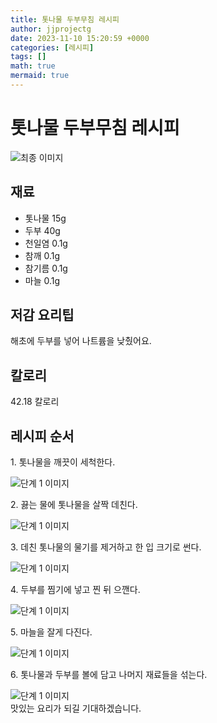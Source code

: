 ```yaml
---
title: 톳나물 두부무침 레시피
author: jjprojectg
date: 2023-11-10 15:20:59 +0000
categories: [레시피]
tags: []
math: true
mermaid: true
---
```

<meta name="og:type" content="website"/>
<meta charset="UTF-8"/>
<div class="header">
  <h1>톳나물 두부무침 레시피</h1>
</div>

<div class="container my-4">
  <div class="row">
    <div class="col-12 col-md-6">
      <div class="recipe-image">
        <img src="http://www.foodsafetykorea.go.kr/uploadimg/20190408/20190408010349_1554696229438.jpg" class="step-image" alt="최종 이미지"/>
      </div>
    </div>
    <div class="col-12 col-md-6">
      <div class="ingredients">
        <h2>재료</h2>
        <ul class="card">
          <li> 톳나물 15g </li>
          <li>  두부 40g </li>
          <li>  천일염 0.1g </li>
          <li>  참깨 0.1g </li>
          <li>  참기름 0.1g </li>
          <li>  마늘 0.1g </li>
</ul>
      </div>
    </div>
    <div class="col-12 col-md-6">
      <div class="ingredients">
        <h2>저감 요리팁</h2>
        <div class="card"> 
          <p>
            해초에 두부를 넣어 나트륨을 낮췄어요.
          </p>
        </div>
      </div>
      <div class="ingredients">
        <h2>칼로리</h2>
        <div class="card"> 
          <p>
            42.18 칼로리
          </p>
        </div>
      </div>
    </div>
  </div>

  <h2 class="my-4">레시피 순서</h2>
  <div class="card recipe-card">
    <div class="card-body recipe-step">
      <p class="card-text step-description">1. 톳나물을 깨끗이 세척한다.</p>
      <img src="http://www.foodsafetykorea.go.kr/uploadimg/20190408/20190408010451_1554696291920.jpg" alt="단계 1 이미지" class="step-image"/>
    </div>
  </div>
  <div class="card recipe-card">
    <div class="card-body recipe-step">
      <p class="card-text step-description">2. 끓는 물에 톳나물을 살짝 데친다.</p>
      <img src="http://www.foodsafetykorea.go.kr/uploadimg/20190408/20190408010506_1554696306290.jpg" alt="단계 1 이미지" class="step-image"/>
    </div>
  </div>
  <div class="card recipe-card">
    <div class="card-body recipe-step">
      <p class="card-text step-description">3. 데친 톳나물의 물기를 제거하고 한 입 크기로 썬다.</p>
      <img src="http://www.foodsafetykorea.go.kr/uploadimg/20190408/20190408010520_1554696320783.jpg" alt="단계 1 이미지" class="step-image"/>
    </div>
  </div>
  <div class="card recipe-card">
    <div class="card-body recipe-step">
      <p class="card-text step-description">4. 두부를 찜기에 넣고 찐 뒤 으깬다.</p>
      <img src="http://www.foodsafetykorea.go.kr/uploadimg/20190408/20190408010535_1554696335232.jpg" alt="단계 1 이미지" class="step-image"/>
    </div>
  </div>
  <div class="card recipe-card">
    <div class="card-body recipe-step">
      <p class="card-text step-description">5. 마늘을 잘게 다진다.</p>
      <img src="http://www.foodsafetykorea.go.kr/uploadimg/20190408/20190408010549_1554696349028.jpg" alt="단계 1 이미지" class="step-image"/>
    </div>
  </div>
  <div class="card recipe-card">
    <div class="card-body recipe-step">
      <p class="card-text step-description">6. 톳나물과 두부를 볼에 담고 나머지 재료들을 섞는다.</p>
      <img src="http://www.foodsafetykorea.go.kr/uploadimg/20190408/20190408010607_1554696367867.jpg" alt="단계 1 이미지" class="step-image"/>
    </div>
  </div>

</div>
맛있는 요리가 되길 기대하겠습니다.
